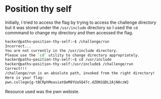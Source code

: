 # Position thy self
Initially, I tried to access the flag by trying to access the challenge directory but it was stored under the `/usr/include` directory so I used the `cd` commmand to change my directory and then accessed the flag.
```bash
hacker@paths~position-thy-self:~$ /challenge/run
Incorrect...
You are not currently in the /usr/include directory.
Please use the `cd` utility to change directory appropriately.
hacker@paths~position-thy-self:~$ cd /usr/include
hacker@paths~position-thy-self:/usr/include$ /challenge/run
Correct!!!
/challenge/run is an absolute path, invoked from the right directory!
Here is your flag:
pwn.college{g-tBCRphMoasiatQeM8YUaSQ47c.dZDN1QDL2AjN0czW}
```

Resource used was the pwn webiste.
